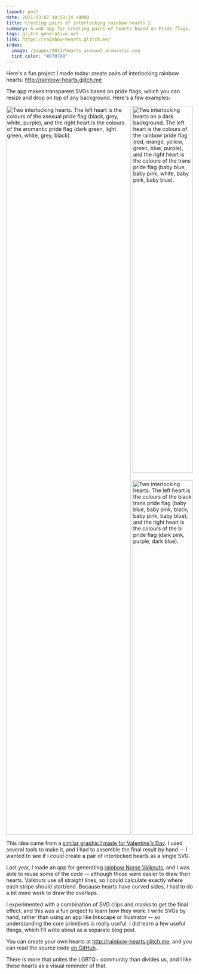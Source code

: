 ```yaml
---
layout: post
date: 2021-03-07 10:53:24 +0000
title: Creating pairs of interlocking rainbow hearts 🌈
summary: A web app for creating pairs of hearts based on Pride flags.
tags: glitch generative-art
link: https://rainbow-hearts.glitch.me/
index:
  image: /images/2021/hearts_asexual_aromantic.svg
  tint_color: "#870788"
---
```


Here's a fun project I made today: create pairs of interlocking rainbow hearts: <http://rainbow-hearts.glitch.me>

The app makes transparent SVGs based on pride flags, which you can resize and drop on top of any background.
Here's a few examples:

<style>
  #grid-container {
    display: grid;
    grid-template-columns: 66% 32%;
    grid-gap: 1%;
    height: 50%;
  }

  #grid-item1 {
    grid-column: 1;
    grid-row: 1 / 3;
  }

  #grid-item2 {
    grid-column: 2;
    grid-row: 1;
  }

  #grid-item3 {
    grid-column: 2;
    grid-row: 2;
  }

  .grid-item img {
    object-fit: cover;
    height: 100%;
    width: 100%;
  }
</style>

<div id="grid-container">
  <div class="grid-item" id="grid-item1">
    <a href="/images/2021/heart_examples1.jpg">
      <img src="/images/2021/heart_examples1.jpg" srcset="/images/2021/heart_examples1_1x.jpg 1x, /images/2021/heart_examples1.jpg 2x" alt="Two interlocking hearts. The left heart is the colours of the asexual pride flag (black, grey, white, purple), and the right heart is the colours of the aromantic pride flag (dark green, light green, white, grey, black)."/>
    </a>
  </div>
  <div class="grid-item" id="grid-item2">
    <a href="/images/2021/heart_examples2.jpg">
      <img src="/images/2021/heart_examples2.jpg" srcset="/images/2021/heart_examples2_1x.jpg 1x, /images/2021/heart_examples2.jpg 2x" alt="Two interlocking hearts on a dark background. The left heart is the colours of the rainbow pride flag (red, orange, yellow, green, blue, purple), and the right heart is the colours of the trans pride flag (baby blue, baby pink, white, baby pink, baby blue)."/>
    </a>
  </div>
  <div class="grid-item" id="grid-item3">
    <a href="/images/2021/heart_examples3.jpg">
      <img src="/images/2021/heart_examples3.jpg" srcset="/images/2021/heart_examples3_1x.jpg 1x, /images/2021/heart_examples3.jpg 2x" alt="Two interlocking hearts. The left heart is the colours of the black trans pride flag (baby blue, baby pink, black, baby pink, baby blue), and the right heart is the colours of the bi pride flag (dark pink, purple, dark blue)."/>
    </a>
  </div>
</div>

This idea came from a [similar graphic I made for Valentine's Day](https://twitter.com/alexwlchan/status/1360919253738790915).
I used several tools to make it, and I had to assemble the final result by hand -- I wanted to see if I could create a pair of interlocked hearts as a single SVG.

Last year, I made an app for generating [rainbow Norse Valknuts](/2020/01/pride-valknuts/), and I was able to reuse some of the code -- although those were easier to draw then hearts.
Valknuts use all straight lines, so I could calculate exactly where each stripe should start/end.
Because hearts have curved sides, I had to do a bit more work to draw the overlaps.

I experimented with a combination of SVG clips and masks to get the final effect, and this was a fun project to learn how they work.
I write SVGs by hand, rather than using an app like Inkscape or Illustrator -- so understanding the core primitives is really useful.
I did learn a few useful things, which I'll write about as a separate blog post.

You can create your own hearts at <http://rainbow-hearts.glitch.me>, and you can read the source code [on GitHub](https://github.com/alexwlchan/rainbow-hearts).

There is more that unites the LGBTQ+ community than divides us, and I like these hearts as a visual reminder of that.

